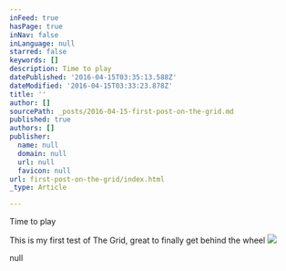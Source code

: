 ```yaml
---
inFeed: true
hasPage: true
inNav: false
inLanguage: null
starred: false
keywords: []
description: Time to play
datePublished: '2016-04-15T03:35:13.588Z'
dateModified: '2016-04-15T03:33:23.878Z'
title: ''
author: []
sourcePath: _posts/2016-04-15-first-post-on-the-grid.md
published: true
authors: []
publisher:
  name: null
  domain: null
  url: null
  favicon: null
url: first-post-on-the-grid/index.html
_type: Article

---
```

Time to play

This is my first test of The Grid, great to finally get behind the wheel
![](https://the-grid-user-content.s3-us-west-2.amazonaws.com/9be23946-a12b-4f69-a456-49be67a432bb.jpg)

null